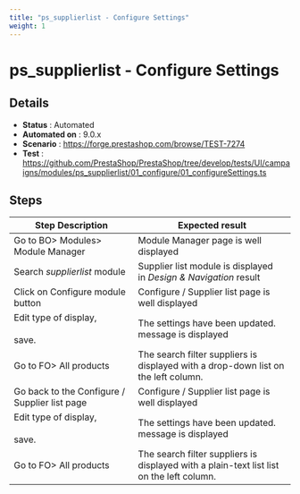 ```yaml
---
title: "ps_supplierlist - Configure Settings"
weight: 1
---
```


# ps_supplierlist - Configure Settings
## Details
* **Status** : Automated
* **Automated on** : 9.0.x
* **Scenario** : https://forge.prestashop.com/browse/TEST-7274
* **Test** : https://github.com/PrestaShop/PrestaShop/tree/develop/tests/UI/campaigns/modules/ps_supplierlist/01_configure/01_configureSettings.ts

## Steps
| Step Description | Expected result |
| ----- | ----- |
| Go to BO> Modules> Module Manager | Module Manager page is well displayed |
| Search _supplierlist_ module | Supplier list module is displayed in _Design & Navigation_ result |
| Click on Configure module button | Configure / Supplier list page is well displayed |
| Edit type of display,<br><br>save. | The settings have been updated. message is displayed |
| Go to FO> All products | The search filter suppliers is displayed with a drop-down list on the left column. |
| Go back to the Configure / Supplier list page | Configure / Supplier list page is well displayed |
| Edit type of display,<br><br>save. | The settings have been updated. message is displayed |
| Go to FO> All products | The search filter suppliers is displayed with a plain-text list list on the left column. |

